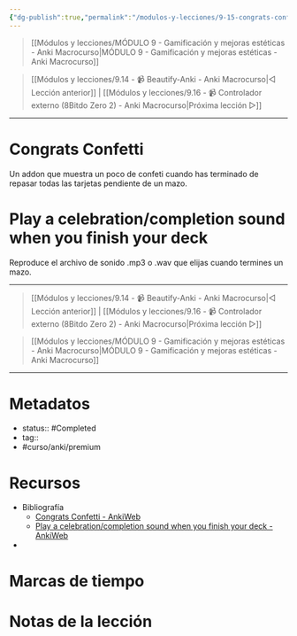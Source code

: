 ```yaml
---
{"dg-publish":true,"permalink":"/modulos-y-lecciones/9-15-congrats-confetti-y-celebration-sound-anki-macrocurso/","noteIcon":"","updated":"2024-05-22T13:35:19.883+02:00"}
---
```



> [[Módulos y lecciones/MÓDULO 9 - Gamificación y mejoras estéticas - Anki Macrocurso\|MÓDULO 9 - Gamificación y mejoras estéticas - Anki Macrocurso]]

> [[Módulos y lecciones/9.14 - 📹 Beautify-Anki - Anki Macrocurso\|◁ Lección anterior]] | [[Módulos y lecciones/9.16 - 📹 Controlador externo (8Bitdo Zero 2) - Anki Macrocurso\|Próxima lección ▷]]


---

# Congrats Confetti
Un addon que muestra un poco de confeti cuando has terminado de repasar todas las tarjetas pendiente de un mazo.

# Play a celebration/completion sound when you finish your deck
Reproduce el archivo de sonido .mp3 o .wav que elijas cuando termines un mazo.


---

> [[Módulos y lecciones/9.14 - 📹 Beautify-Anki - Anki Macrocurso\|◁ Lección anterior]] | [[Módulos y lecciones/9.16 - 📹 Controlador externo (8Bitdo Zero 2) - Anki Macrocurso\|Próxima lección ▷]]

> [[Módulos y lecciones/MÓDULO 9 - Gamificación y mejoras estéticas - Anki Macrocurso\|MÓDULO 9 - Gamificación y mejoras estéticas - Anki Macrocurso]]

---
# Metadatos
- status:: #Completed 
- tag:: 
- #curso/anki/premium

# Recursos
- Bibliografía
	- [Congrats Confetti - AnkiWeb](https://ankiweb.net/shared/info/206062158)
	- [Play a celebration/completion sound when you finish your deck - AnkiWeb](https://ankiweb.net/shared/info/978869609)
- 

# Marcas de tiempo


# Notas de la lección
